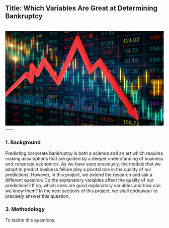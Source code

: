 ## Title: Which Variables Are Great at Determining Bankruptcy

<br clear="both">

<div align="center">
  <img height="300" width="100%" src="https://github.com/GodfreyElia/Modeling-Crises/blob/main/File/Financial_Crisis.jpg" />
</div>
----

### 1. Background

Predicting corporate bankruptcy is both a science and an art which requires making assumptions that are guided by a deeper understanding of business and corporate economics. As we have seen previously, the models that we adopt to predict business failure play a pivotal role in the quality of our predictions. However, in this project, we extend the research and ask a different question: Do the explanatory variables affect the quality of our predictions? If so, which ones are good explanatory variables and how can we know them? In the next sections of this project, we shall endeavour to precisely answer this question.

### 3. Methodology

To tackle this questions, 
